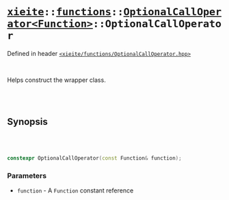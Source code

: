 # [`xieite`](../../../README.md)`::`[`functions`](../../../docs/functions.md)`::`[`OptionalCallOperator<Function>`](../../../docs/functions/OptionalCallOperator.md)`::OptionalCallOperator`
Defined in header [`<xieite/functions/OptionalCallOperator.hpp>`](../../../include/xieite/functions/OptionalCallOperator.hpp)

<br/>

Helps construct the wrapper class.

<br/><br/>

## Synopsis

<br/><br/>

```cpp
constexpr OptionalCallOperator(const Function& function);
```
### Parameters
- `function` - A `Function` constant reference

